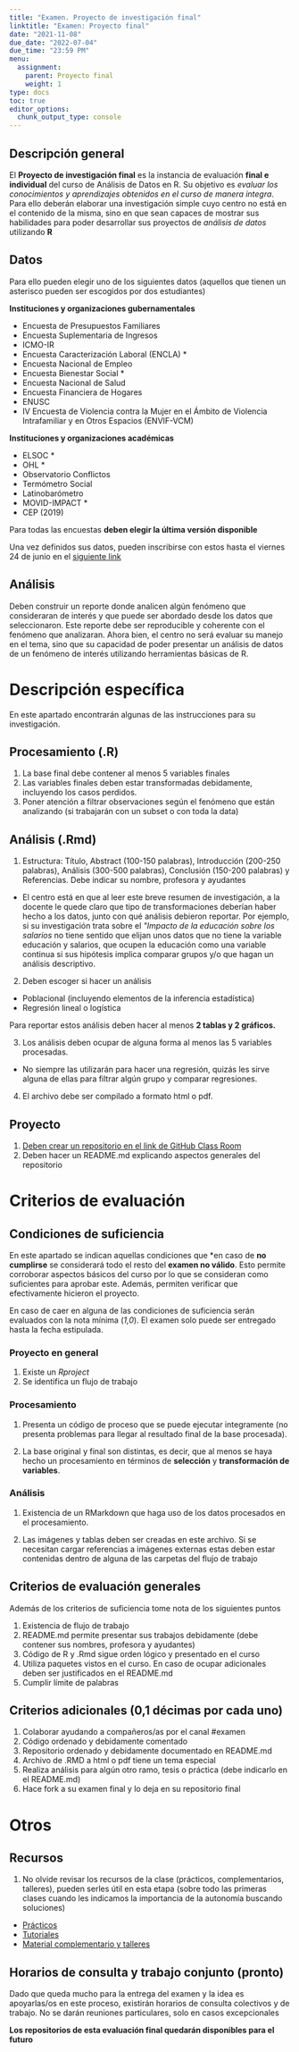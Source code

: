 ```yaml
---
title: "Examen. Proyecto de investigación final"
linktitle: "Examen: Proyecto final"
date: "2021-11-08"
due_date: "2022-07-04"
due_time: "23:59 PM"
menu:
  assignment:
    parent: Proyecto final
    weight: 1
type: docs
toc: true
editor_options: 
  chunk_output_type: console
---
```



## Descripción general

El **Proyecto de investigación final** es la instancia de evaluación **final e individual** del curso de Análisis de Datos en R. Su objetivo es *evaluar los conocimientos y aprendizajes obtenidos en el curso de manera integra*. Para ello deberán elaborar una investigación simple cuyo centro no está en el contenido de la misma, sino en que sean capaces de mostrar sus habilidades para poder desarrollar sus proyectos de *análisis de datos* utilizando **R**

## Datos

Para ello pueden elegir uno de los siguientes datos (aquellos que tienen un asterisco pueden ser escogidos por dos estudiantes)

**Instituciones y organizaciones gubernamentales**
- Encuesta de Presupuestos Familiares
- Encuesta Suplementaria de Ingresos
- ICMO-IR
- Encuesta Caracterización Laboral (ENCLA) *
- Encuesta Nacional de Empleo
- Encuesta Bienestar Social *
- Encuesta Nacional de Salud
- Encuesta Financiera de Hogares
- ENUSC
- IV Encuesta de Violencia contra la Mujer en el Ámbito de Violencia Intrafamiliar y en Otros Espacios (ENVIF-VCM)

**Instituciones y organizaciones académicas**
- ELSOC *
- OHL *
- Observatorio Conflictos
- Termómetro Social
- Latinobarómetro
- MOVID-IMPACT  *
- CEP (2019)

Para todas las encuestas **deben elegir la última versión disponible**

Una vez definidos sus datos, pueden inscribirse con estos hasta el viernes 24 de junio en el [siguiente link](https://docs.google.com/spreadsheets/d/1o_zXJVkQ9C7odalXsREdU2-pT8H5ETN0oKrBplQtJrk/edit?usp=sharing)

## Análisis

Deben construir un reporte donde analicen algún fenómeno que consideraran de interés y que puede ser abordado desde los datos que seleccionaron. Este reporte debe ser reproducible y coherente con el fenómeno que analizaran. Ahora bien, el centro no será evaluar su manejo en el tema, sino que su capacidad de poder presentar un análisis de datos de un fenómeno de interés utilizando herramientas básicas de R. 

# Descripción específica

En este apartado encontrarán algunas de las instrucciones para su investigación.

## Procesamiento (.R)

1. La base final debe contener al menos 5 variables finales
2. Las variables finales deben estar transformadas debidamente, incluyendo los casos perdidos.
3. Poner atención a filtrar observaciones según el fenómeno que están analizando (si trabajarán con un subset o con toda la data)

## Análisis (.Rmd)

1. Estructura: Título, Abstract (100-150 palabras), Introducción (200-250 palabras), Análisis (300-500 palabras), Conclusión (150-200 palabras) y Referencias. Debe indicar su nombre, profesora y ayudantes
  - El centro está en que al leer este breve resumen de investigación, a la docente le quede claro que tipo de transformaciones deberían haber hecho a los datos, junto con qué análisis debieron reportar. Por ejemplo, si su investigación trata sobre el *"Impacto de la educación sobre los salarios* no tiene sentido que elijan unos datos que no tiene la variable educación y salarios, que ocupen la educación como una variable continua si sus hipótesis implica comparar grupos y/o que hagan un análisis descriptivo.
  
2. Deben escoger si hacer un análisis
  
  -  Poblacional (incluyendo elementos de la inferencia estadística)
  -  Regresión lineal o logística

Para reportar estos análisis deben hacer al menos **2 tablas y 2 gráficos.** 

3. Los análisis deben ocupar de alguna forma al menos las 5 variables procesadas.

  - No siempre las utilizarán para hacer una regresión, quizás les sirve alguna de ellas para filtrar algún grupo y comparar regresiones.
  
4. El archivo debe ser compilado a formato html o pdf.
  
## Proyecto

1. [Deben crear un repositorio en el link de GitHub Class Room](https://classroom.github.com/a/yFHGOnrx)
2. Deben hacer un README.md explicando aspectos generales del repositorio

# Criterios de evaluación

## Condiciones de suficiencia

En este apartado se indican aquellas condiciones que *en caso de **no cumplirse** se considerará todo el resto del **examen no válido**. Esto permite corroborar aspectos básicos del curso por lo que se consideran como suficientes para aprobar este. Además, permiten verificar que efectivamente hicieron el proyecto. 

En caso de caer en alguna de las condiciones de suficiencia serán evaluados con la nota mínima (*1,0*). El examen solo puede ser entregado hasta la fecha estipulada.

### Proyecto en general

1. Existe un *Rproject*
2. Se identifica un flujo de trabajo

### Procesamiento

1. Presenta un código de proceso que se puede ejecutar integramente (no presenta problemas para llegar al resultado final de la base procesada). 

2. La base original y final son distintas, es decir, que al menos se haya hecho un procesamiento en términos de **selección** y **transformación de variables**. 

### Análisis

1. Existencia de un RMarkdown que haga uso de los datos procesados en el procesamiento. 

2. Las imágenes y tablas deben ser creadas en este archivo. Si se necesitan cargar referencias a imágenes externas estas deben estar contenidas dentro de alguna de las carpetas del flujo de trabajo

## Criterios de evaluación generales

Además de los criterios de suficiencia tome nota de los siguientes puntos

1. Existencia de flujo de trabajo
2. README.md permite presentar sus trabajos debidamente (debe contener sus nombres, profesora y ayudantes)
3. Código de R y .Rmd sigue orden lógico y presentado en el curso
4. Utiliza paquetes vistos en el curso. En caso de ocupar adicionales deben ser justificados en el README.md
5. Cumplir límite de palabras

## Criterios adicionales (0,1 décimas por cada uno)

1. Colaborar ayudando a compañeros/as por el canal #examen
2. Código ordenado y debidamente comentado
3. Repositorio ordenado y debidamente documentado en README.md
4. Archivo de .RMD a html o pdf tiene un tema especial
5. Realiza análisis para algún otro ramo, tesis o práctica (debe indicarlo en el README.md)
6. Hace fork a su examen final y lo deja en su repositorio final

# Otros

## Recursos

1. No olvide revisar los recursos de la clase (prácticos, complementarios, talleres), pueden serles útil en esta etapa (sobre todo las primeras clases cuando les indicamos la importancia de la autonomía buscando soluciones)

- [Prácticos](/example/)
- [Tutoriales](/resource/install/)
- [Material complementario y talleres](/resource/r-datatypes/)


## Horarios de consulta y trabajo conjunto (pronto)

Dado que queda mucho para la entrega del examen y la idea es apoyarlas/os en este proceso, existirán horarios de consulta colectivos y de trabajo. No se darán reuniones particulares, solo en casos excepcionales


**Los repositorios de esta evaluación final quedarán disponibles para el futuro**
